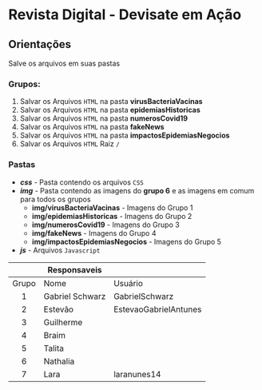 # Revista Digital - Devisate em Ação

## Orientações
Salve os arquivos em suas pastas

### Grupos: 
1. Salvar os Arquivos `HTML` na pasta **virusBacteriaVacinas**  
1. Salvar os Arquivos `HTML` na pasta **epidemiasHistoricas**  
1. Salvar os Arquivos `HTML` na pasta **numerosCovid19**  
1. Salvar os Arquivos `HTML` na pasta **fakeNews**  
1. Salvar os Arquivos `HTML` na pasta **impactosEpidemiasNegocios**  
1. Salvar os Arquivos `HTML` Raiz `/`
### Pastas
- ***css*** - Pasta contendo os arquivos `CSS`
- ***img*** -  Pasta contendo as imagens do **grupo 6** e as imagens em comum para todos os grupos
    - **img/virusBacteriaVacinas** - Imagens do Grupo 1 
    - **img/epidemiasHistoricas**  - Imagens do Grupo 2
    - **img/numerosCovid19** - Imagens do Grupo 3
    - **img/fakeNews** - Imagens do Grupo 4 
    - **img/impactosEpidemiasNegocios** - Imagens do Grupo 5
- ***js***  - Arquivos `Javascript`

|| Responsaveis  ||
:------:|-----------|-----------|
Grupo   |   Nome                |  Usuário              |
1       |   Gabriel Schwarz     | GabrielSchwarz        |
2       |   Estevão             | EstevaoGabrielAntunes |
3       |   Guilherme           |                   |
4       |   Braim   |           |
5       |   Talita   |           |
6       |   Nathalia   |           |
7       |   Lara                |   laranunes14         |
